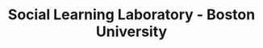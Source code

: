 ---
layout: leaf-node
title: "Social Learning Laboratory - Boston University"
title-url: "http://www.bu.edu/learninglab/"
author: [ "" ]
groups: [ "pedagogical-styles" ]
categories: [ "social-learning" ]
topics: [ "biographies" ]
summary: >
  In the Social Learning Laboratory, we research children’s use of social and cognitive information when learning about the world.  During the preschool period, the child’s social horizon expands dramatically.  Increasingly, they can learn from teachers and peers as well as from their immediate family.  An issue central to both social and cognitive development is how children navigate these diverse sources of information.  An understanding of the cues that facilitate learning in young children can inform classroom practices, interventions, and the provision of digital information.
cite: >
  
pub-date: 
added_date: 2017-04-29
resource-type: external-page
---